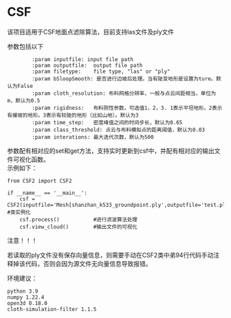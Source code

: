 # CSF
该项目适用于CSF地面点滤除算法，目前支持las文件及ply文件</br>

参数包括以下
~~~
        :param inputfile: input file path
        :param outputfile:  output file path
        :param filetype:    file type, "las" or "ply"
        :param bSloopSmooth: 是否进行边坡后处理。当有陡变地形是设置为ture。默认为False
        :param cloth_resolution: 布料网格分辨率，一般与点云间距相当，单位为m，默认为0.5
        :param rigidness:   布料刚性参数，可选值1，2，3. 1表示平坦地形。2表示有缓坡的地形。3表示有较陡的地形（比如山地）。默认为3
        :param time_step:   密度峰值之间的时间步长，默认为0.65
        :param class_threshold: 点云与布料模拟点的距离阈值，默认为0.03
        :param interations: 最大迭代次数，默认为500
~~~

参数配有相对应的set和get方法，支持实时更新到csf中，并配有相对应的输出文件可视化函数。</br>
示例如下：
~~~
from CSF2 import CSF2

if __name__ == '__main__':
    csf = CSF2(inputfile='Mesh[shanzhan_k533_groundpoint.ply',outputfile='test.ply',filetype='ply') #类实例化
    csf.process()           #进行滤波算法处理
    csf.view_cloud()        #输出文件的可视化
~~~

注意！！！

若读取的ply文件没有保存向量信息，则需要手动在CSF2类中弟94行代码手动注释掉该代码，否则会因为源文件无向量信息导致报错。

环境建议：
~~~
python 3.9
numpy 1.22.4
open3d 0.18.0
cloth-simulation-filter 1.1.5
~~~